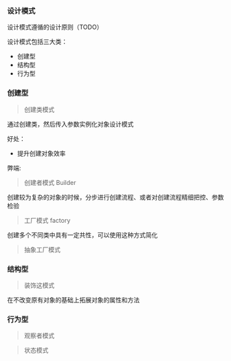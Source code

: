 ### 设计模式

设计模式遵循的设计原则（TODO）

设计模式包括三大类：
- 创建型
- 结构型
- 行为型

### 创建型

> 创建类模式

通过创建类，然后传入参数实例化对象设计模式

好处：
- 提升创建对象效率

弊端: 


> 创建者模式 Builder

创建较为复杂的对象的时候，分步进行创建流程、或者对创建流程精细把控、参数检验


> 工厂模式 factory

创建多个不同类中具有一定共性，可以使用这种方式简化

> 抽象工厂模式


### 结构型

> 装饰这模式

在不改变原有对象的基础上拓展对象的属性和方法

### 行为型

> 观察者模式

> 状态模式